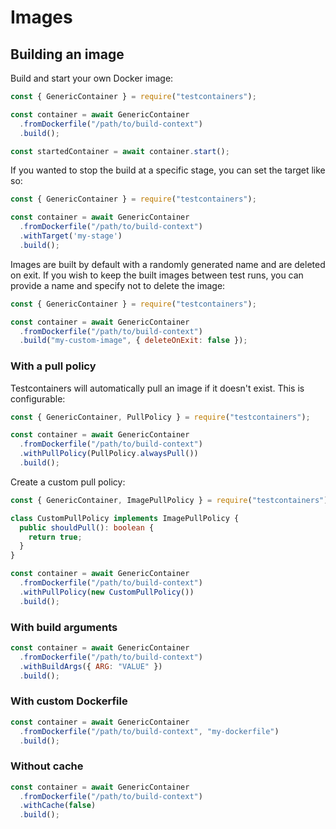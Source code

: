 # Images

## Building an image

Build and start your own Docker image:

```javascript
const { GenericContainer } = require("testcontainers");

const container = await GenericContainer
  .fromDockerfile("/path/to/build-context")
  .build();

const startedContainer = await container.start();
```

If you wanted to stop the build at a specific stage, you can set the target like so:

```javascript
const { GenericContainer } = require("testcontainers");

const container = await GenericContainer
  .fromDockerfile("/path/to/build-context")
  .withTarget('my-stage')
  .build();
```

Images are built by default with a randomly generated name and are deleted on exit. If you wish to keep the built images between test runs, you can provide a name and specify not to delete the image:

```javascript
const { GenericContainer } = require("testcontainers");

const container = await GenericContainer
  .fromDockerfile("/path/to/build-context")
  .build("my-custom-image", { deleteOnExit: false });
```

### With a pull policy

Testcontainers will automatically pull an image if it doesn't exist. This is configurable:

```javascript
const { GenericContainer, PullPolicy } = require("testcontainers");

const container = await GenericContainer
  .fromDockerfile("/path/to/build-context")
  .withPullPolicy(PullPolicy.alwaysPull())
  .build();
```

Create a custom pull policy:

```typescript
const { GenericContainer, ImagePullPolicy } = require("testcontainers");

class CustomPullPolicy implements ImagePullPolicy {
  public shouldPull(): boolean {
    return true;
  }
}

const container = await GenericContainer
  .fromDockerfile("/path/to/build-context")
  .withPullPolicy(new CustomPullPolicy())
  .build();
```

### With build arguments

```javascript
const container = await GenericContainer
  .fromDockerfile("/path/to/build-context")
  .withBuildArgs({ ARG: "VALUE" })
  .build();
```

### With custom Dockerfile

```javascript
const container = await GenericContainer
  .fromDockerfile("/path/to/build-context", "my-dockerfile")
  .build();
```

### Without cache

```javascript
const container = await GenericContainer
  .fromDockerfile("/path/to/build-context")
  .withCache(false)
  .build();
```
